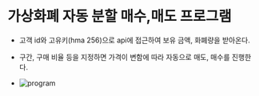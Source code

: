 # 가상화폐 자동 분할 매수,매도 프로그램

* 고객 id와 고유키(hma 256)으로 api에 접근하여 보유 금액, 화폐량을 받아온다.
* 구간, 구매 비율 등을 지정하면 가격이 변함에 따라 자동으로 매도, 매수를 진행한다.
 
 * ![program](https://www.google.co.kr/search?q=sha+256&hl=ko&rlz=1C1NDCM_koKR791KR791&source=lnms&tbm=isch&sa=X&sqi=2&ved=0ahUKEwjNvLuCvuTdAhWO61MKHdJSBPQQ_AUIDSgE&biw=1536&bih=754#)
